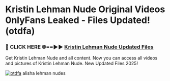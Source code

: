 # Kristin Lehman Nude Original Videos 0nlyFans Leaked - Files Updated! (otdfa)

<h3>🔴 CLICK HERE 🌐==►► <a href="https://tinyurl.com/5h6xmrr3" rel="nofollow">Kristin Lehman Nude Updated Files</a></h3>

Get Kristin Lehman Nude and all content. Now you can access all videos and pictures of Kristin Lehman Nude. New Updated Files 2025!

[![otdfa](https://i.imgur.com/KVD873Z.gif)](https://tinyurl.com/5h6xmrr3)
alisha lehman nudes